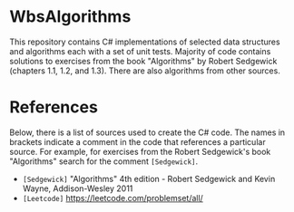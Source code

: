 # WbsAlgorithms

This repository contains C# implementations of selected data structures and algorithms each with a set of unit tests. Majority of code
contains solutions to exercises from the book "Algorithms" by Robert Sedgewick (chapters 1.1, 1.2, and 1.3). There are also algorithms 
from other sources.

# References

Below, there is a list of sources used to create the C# code. The names in brackets indicate a comment in the code that references 
a particular source. For example, for exercises from the Robert Sedgewick's book "Algorithms" search for the comment ``[Sedgewick]``.

- ``[Sedgewick]`` "Algorithms" 4th edition - Robert Sedgewick and Kevin Wayne, Addison-Wesley 2011
- ``[Leetcode]`` https://leetcode.com/problemset/all/




